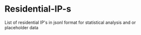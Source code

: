 # Residential-IP-s
List of residential IP's in jsonl format for statistical analysis and or placeholder data
